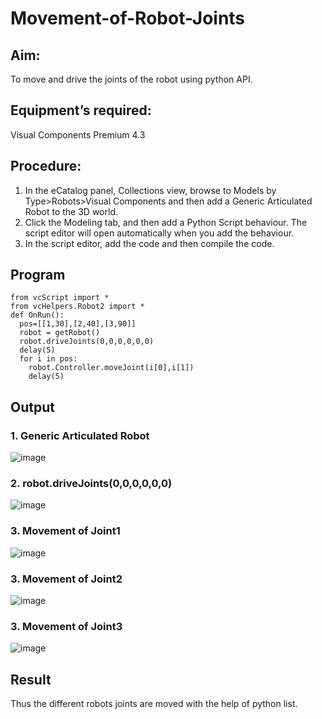 # Movement-of-Robot-Joints
## Aim:  
To move and drive the joints of the robot using python API.

## Equipment’s required:

Visual Components Premium 4.3

## Procedure:

1. 	In the eCatalog panel, Collections view, browse to Models by Type>Robots>Visual Components and then add a Generic Articulated Robot to the 3D world.
2. 	Click the Modeling tab, and then add a Python Script behaviour. The script editor will open automatically when you add the behaviour.
3. 	In the script editor, add the code and then compile the code.

## Program
```
from vcScript import *
from vcHelpers.Robot2 import *
def OnRun():
  pos=[[1,30],[2,40],[3,90]]
  robot = getRobot()
  robot.driveJoints(0,0,0,0,0,0)
  delay(5)
  for i in pos:
    robot.Controller.moveJoint(i[0],i[1])
    delay(5)
```
## Output
### 1. Generic Articulated Robot

![image](https://github.com/surothaaman/Movement-of-Robot-Joints/assets/133313653/1b3718d2-8e2d-474b-a1bc-45b702427b4e)

### 2. robot.driveJoints(0,0,0,0,0,0)

![image](https://github.com/surothaaman/Movement-of-Robot-Joints/assets/133313653/bd7b6fbb-30fb-4398-af60-aeb85e07f7de)

### 3. Movement of Joint1

![image](https://github.com/surothaaman/Movement-of-Robot-Joints/assets/133313653/8ae5a91b-0c8a-4054-a0f8-a43d526a5763)



### 3. Movement of Joint2

![image](https://github.com/surothaaman/Movement-of-Robot-Joints/assets/133313653/58ebdc42-4331-4214-bfa9-0beba69fe9f6)


### 3. Movement of Joint3


![image](https://github.com/surothaaman/Movement-of-Robot-Joints/assets/133313653/957e975e-607d-4025-8540-c7a736112865)

## Result 
Thus the different robots joints are moved with the help of python list.


